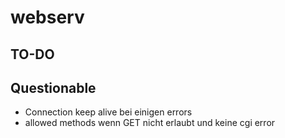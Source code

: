 # webserv





## TO-DO




## Questionable

- Connection keep alive bei einigen errors
- allowed methods wenn GET nicht erlaubt und keine cgi error

